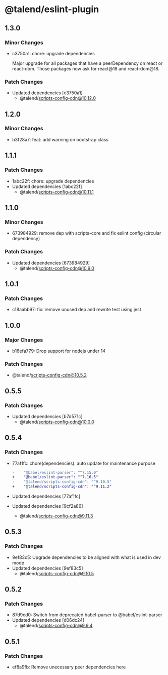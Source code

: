 # @talend/eslint-plugin

## 1.3.0

### Minor Changes

- c3750a1: chore: upgrade dependencies

  Major upgrade for all packages that have a peerDependency on react or react-dom. Those packages now ask for react@18 and react-dom@18.

### Patch Changes

- Updated dependencies [c3750a1]
  - @talend/scripts-config-cdn@10.12.0

## 1.2.0

### Minor Changes

- b3f28a7: feat: add warning on bootstrap class

## 1.1.1

### Patch Changes

- 1abc22f: chore: upgrade dependencies
- Updated dependencies [1abc22f]
  - @talend/scripts-config-cdn@10.11.1

## 1.1.0

### Minor Changes

- 673984929: remove dep with scripts-core and fix eslint config (circular dependency)

### Patch Changes

- Updated dependencies [673984929]
  - @talend/scripts-config-cdn@10.9.0

## 1.0.1

### Patch Changes

- c18aabb97: fix: remove unused dep and rewrite test using jest

## 1.0.0

### Major Changes

- b16efa779: Drop support for nodejs under 14

### Patch Changes

- @talend/scripts-config-cdn@10.5.2

## 0.5.5

### Patch Changes

- Updated dependencies [b7d571c]
  - @talend/scripts-config-cdn@10.0.0

## 0.5.4

### Patch Changes

- 77af1fc: chore(dependencies): auto update for maintenance purpose

  ```diff
  -    "@babel/eslint-parser": "^7.15.0"
  +    "@babel/eslint-parser": "^7.16.5"
  -    "@talend/scripts-config-cdn": "^9.10.5"
  +    "@talend/scripts-config-cdn": "^9.11.2"
  ```

- Updated dependencies [77af1fc]
- Updated dependencies [9cf2a86]
  - @talend/scripts-config-cdn@9.11.3

## 0.5.3

### Patch Changes

- 9ef83c5: Upgrade dependencies to be aligned with what is used in dev mode
- Updated dependencies [9ef83c5]
  - @talend/scripts-config-cdn@9.10.5

## 0.5.2

### Patch Changes

- 87d9cd0: Switch from deprecated babel-parser to @babel/eslint-parser
- Updated dependencies [d06dc24]
  - @talend/scripts-config-cdn@9.9.4

## 0.5.1

### Patch Changes

- ef8a9fb: Remove unecessary peer dependencies here
